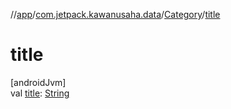 //[app](../../../index.md)/[com.jetpack.kawanusaha.data](../index.md)/[Category](index.md)/[title](title.md)

# title

[androidJvm]\
val [title](title.md): [String](https://kotlinlang.org/api/latest/jvm/stdlib/kotlin/-string/index.html)
